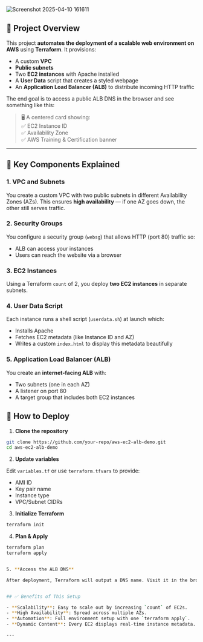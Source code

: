 
![Screenshot 2025-04-10 161611](https://github.com/user-attachments/assets/4fedd8e5-0e46-4b86-88a8-f623210b2013)

## 📘 Project Overview

This project **automates the deployment of a scalable web environment on AWS** using **Terraform**. It provisions:

- A custom **VPC**
- **Public subnets**
- Two **EC2 instances** with Apache installed
- A **User Data** script that creates a styled webpage
- An **Application Load Balancer (ALB)** to distribute incoming HTTP traffic

The end goal is to access a public ALB DNS in the browser and see something like this:

> 🖥️ A centered card showing:  
> ✅ EC2 Instance ID  
> ✅ Availability Zone  
> ✅ AWS Training & Certification banner  

---
## 🔧 Key Components Explained

### 1. VPC and Subnets
You create a custom VPC with two public subnets in different Availability Zones (AZs). This ensures **high availability** — if one AZ goes down, the other still serves traffic.

### 2. Security Groups
You configure a security group (`websg`) that allows HTTP (port 80) traffic so:
- ALB can access your instances
- Users can reach the website via a browser

### 3. EC2 Instances
Using a Terraform `count` of 2, you deploy **two EC2 instances** in separate subnets.

### 4. User Data Script
Each instance runs a shell script (`userdata.sh`) at launch which:
- Installs Apache
- Fetches EC2 metadata (like Instance ID and AZ)
- Writes a custom `index.html` to display this metadata beautifully

### 5. Application Load Balancer (ALB)
You create an **internet-facing ALB** with:
- Two subnets (one in each AZ)
- A listener on port 80
- A target group that includes both EC2 instances

## 🚀 How to Deploy

1. **Clone the repository**

```bash
git clone https://github.com/your-repo/aws-ec2-alb-demo.git
cd aws-ec2-alb-demo
```

2. **Update variables**

Edit `variables.tf` or use `terraform.tfvars` to provide:
- AMI ID
- Key pair name
- Instance type
- VPC/Subnet CIDRs

3. **Initialize Terraform**

```bash
terraform init
```

4. **Plan & Apply**

```bash
terraform plan
terraform apply


5. **Access the ALB DNS**

After deployment, Terraform will output a DNS name. Visit it in the browser to see the live EC2 metadata card.


## ✅ Benefits of This Setup

- **Scalability**: Easy to scale out by increasing `count` of EC2s.
- **High Availability**: Spread across multiple AZs.
- **Automation**: Full environment setup with one `terraform apply`.
- **Dynamic Content**: Every EC2 displays real-time instance metadata.

---


